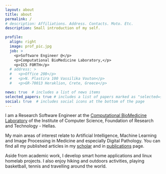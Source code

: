 ```yaml
---
layout: about
title: about
permalink: /
# description: Affiliations. Address. Contacts. Moto. Etc.
description: Small introduction of my self.

profile:
  align: right
  image: prof_pic.jpg
  job: >
    <p>Software Engineer @</p>
    <p>Computational BioMedicine Laboratory,</p>
    <p>ICS FORTH</p>
  # address: >
  #   <p>Office 208</p>
  #   <p>N. Plastira 100 Vassilika Vouton</p>
  #   <p>GR-70013 Heraklion, Crete, Greece</p>

news: true  # includes a list of news items
selected_papers: true # includes a list of papers marked as "selected={true}"
social: true  # includes social icons at the bottom of the page
---
```


I am a Research Software Engineer at the [Computational BioMedicine Laboratory](https://www.ics.forth.gr/cbml) of the Institute of Computer Science, Foundation of Research and Technology - Hellas.

My main areas of interest relate to Artificial Intelligence, Machine Learning and Image Processing in Medicine and especially Digital Pathology. You can find all my published articles in my [scholar](https://scholar.google.gr/citations?user=vWYykXgAAAAJ&hl=en) and in [publications](/articles) page.

Aside from academic work, I develop smart home applications and linux homelab projects. I also enjoy hiking and outdoors activities, playing basketball, tennis and travelling around the world.